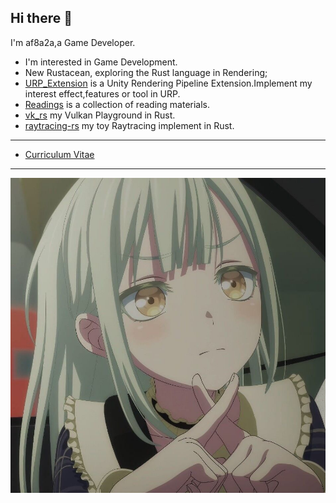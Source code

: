 ## Hi there 👋
I'm af8a2a,a Game Developer.
- I'm interested in Game Development.
- New Rustacean, exploring the Rust language in Rendering;
- [URP_Extension](https://github.com/af8a2a/URP_Extension) is a Unity Rendering Pipeline Extension.Implement my interest effect,features or tool in URP.
- [Readings](https://github.com/af8a2a/readings) is a collection of reading materials.
- [vk_rs](https://github.com/af8a2a/vk_rs) my Vulkan Playground in Rust.
- [raytracing-rs](https://github.com/af8a2a/raytracing-rs) my toy Raytracing implement in Rust.

--- 
* [Curriculum Vitae](asset/CurriculumVitae.pdf)
---
![](asset/mutsumi.jpg)
